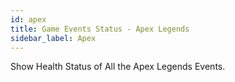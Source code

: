 ```yaml
---
id: apex
title: Game Events Status - Apex Legends
sidebar_label: Apex
---
```



Show Health Status of All the Apex Legends Events.